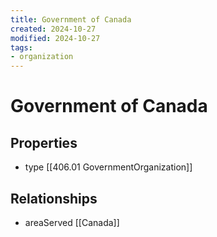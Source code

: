 ```yaml
---
title: Government of Canada
created: 2024-10-27
modified: 2024-10-27
tags:
- organization
---
```

# Government of Canada

## Properties
- type [[406.01 GovernmentOrganization]]
## Relationships
- areaServed [[Canada]]
